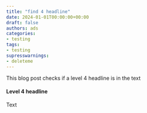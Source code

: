 ```yaml
---
title: "find 4 headline"
date: 2024-01-01T00:00:00+00:00
draft: false
authors: ads
categories:
- testing
tags:
- testing
supresswarnings:
- deleteme
---
```


This blog post checks if a level 4 headline is in the text

#### Level 4 headline

Text
